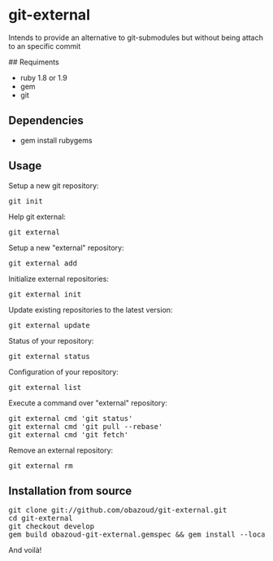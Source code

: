 # git-external

Intends to provide an alternative to git-submodules but without being
attach to an specific commit

## Requiments

* ruby 1.8 or 1.9
* gem
* git

## Dependencies

* gem install rubygems

## Usage

Setup a new git repository:
<pre class="terminal">
git init
</pre>

Help git external:
<pre class="terminal">
git external
</pre>

Setup a new "external" repository:
<pre class="terminal">
git external add <repository> <path> <branch>
</pre>

Initialize external repositories:
<pre class="terminal">
git external init
</pre>

Update existing repositories to the latest version:
<pre class="terminal">
git external update
</pre>

Status of your repository:
<pre class="terminal">
git external status
</pre>

Configuration of your repository:
<pre class="terminal">
git external list
</pre>

Execute a command over "external" repository:
<pre class="terminal">
git external cmd 'git status'
git external cmd 'git pull --rebase'
git external cmd 'git fetch'
</pre>

Remove an external repository:
<pre class="terminal">
git external rm <path>
</pre>

## Installation from source

<pre class="terminal">
git clone git://github.com/obazoud/git-external.git
cd git-external
git checkout develop
gem build obazoud-git-external.gemspec && gem install --local obazoud-git-external-0.8.2.gem
</pre>

And voilà!

